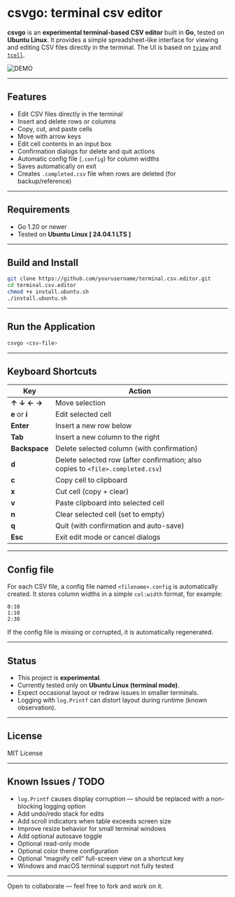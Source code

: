 # csvgo: terminal csv editor

**csvgo** is an **experimental terminal-based CSV editor** built in **Go**, tested on **Ubuntu Linux**.
It provides a simple spreadsheet-like interface for viewing and editing CSV files directly in the terminal.
The UI is based on [`tview`](https://github.com/rivo/tview) and [`tcell`](https://github.com/gdamore/tcell).

![DEMO](demo.gif)

---

## Features

* Edit CSV files directly in the terminal
* Insert and delete rows or columns
* Copy, cut, and paste cells
* Move with arrow keys
* Edit cell contents in an input box
* Confirmation dialogs for delete and quit actions
* Automatic config file (`.config`) for column widths
* Saves automatically on exit
* Creates `.completed.csv` file when rows are deleted (for backup/reference)

---

## Requirements

* Go 1.20 or newer
* Tested on **Ubuntu Linux [ 24.04.1 LTS ]**

---

## Build and Install

```bash
git clone https://github.com/yourusername/terminal.csv.editor.git
cd terminal.csv.editor
chmod +x install.ubuntu.sh
./install.ubuntu.sh
```

---

## Run the Application

```bash
csvgo <csv-file>
```


---

## Keyboard Shortcuts

| Key            | Action                                                                          |
| -------------- | ------------------------------------------------------------------------------- |
| **↑ ↓ ← →**    | Move selection                                                                  |
| **e** or **i** | Edit selected cell                                                              |
| **Enter**      | Insert a new row below                                                          |
| **Tab**        | Insert a new column to the right                                                |
| **Backspace**  | Delete selected column (with confirmation)                                      |
| **d**          | Delete selected row (after confirmation; also copies to `<file>.completed.csv`) |
| **c**          | Copy cell to clipboard                                                          |
| **x**          | Cut cell (copy + clear)                                                         |
| **v**          | Paste clipboard into selected cell                                              |
| **n**          | Clear selected cell (set to empty)                                              |
| **q**          | Quit (with confirmation and auto-save)                                          |
| **Esc**        | Exit edit mode or cancel dialogs                                                |

---

## Config file

For each CSV file, a config file named `<filename>.config` is automatically created.
It stores column widths in a simple `col:width` format, for example:

```
0:10
1:10
2:30
```

If the config file is missing or corrupted, it is automatically regenerated.

---

## Status

 * This project is **experimental**.
 * Currently tested only on **Ubuntu Linux (terminal mode)**.
 * Expect occasional layout or redraw issues in smaller terminals.
 * Logging with `log.Printf` can distort layout during runtime (known observation).

---

## License

MIT License 

---

## Known Issues / TODO

* `log.Printf` causes display corruption — should be replaced with a non-blocking logging option
* Add undo/redo stack for edits
* Add scroll indicators when table exceeds screen size
* Improve resize behavior for small terminal windows
* Add optional autosave toggle
* Optional read-only mode
* Optional color theme configuration
* Optional “magnify cell” full-screen view on a shortcut key
* Windows and macOS terminal support not fully tested

---

Open to collaborate — feel free to fork and work on it.



